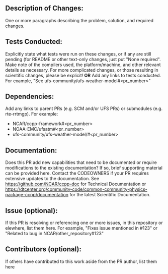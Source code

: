 ## Description of Changes:
One or more paragraphs describing the problem, solution, and required changes.

## Tests Conducted:
Explicitly state what tests were run on these changes, or if any are still pending (for README or other text-only changes, just put "None required". Make note of the compilers used, the platform/machine, and other relevant details as necessary. For more complicated changes, or those resulting in scientific changes, please be explicit!
**OR** Add any links to tests conducted. For example, "See ufs-community/ufs-weather-model#<pr_number>"

## Dependencies:
Add any links to parent PRs (e.g. SCM and/or UFS PRs) or submodules (e.g. rte-rrtmgp). For example:
- NCAR/ccpp-framework#<pr_number>
- NOAA-EMC/ufsatm#<pr_number>
- ufs-community/ufs-weather-model/#<pr_number>

## Documentation:
Does this PR add new capabilities that need to be documented or require modifications to the existing documentation?  If so, brief supporting material can be provided here. Contact the CODEOWNERS if your PR requires extensive updates to the documentation.  See https://github.com/NCAR/ccpp-doc for Technical Documentation or https://dtcenter.org/community-code/common-community-physics-package-ccpp/documentation for the latest Scientific Documentation.

## Issue (optional):
If this PR is resolving or referencing one or more issues, in this repository or elewhere, list them here. For example, "Fixes issue mentioned in #123" or "Related to bug in NCAR/other_repository#123"

## Contributors (optional):
If others have contributed to this work aside from the PR author, list them here
